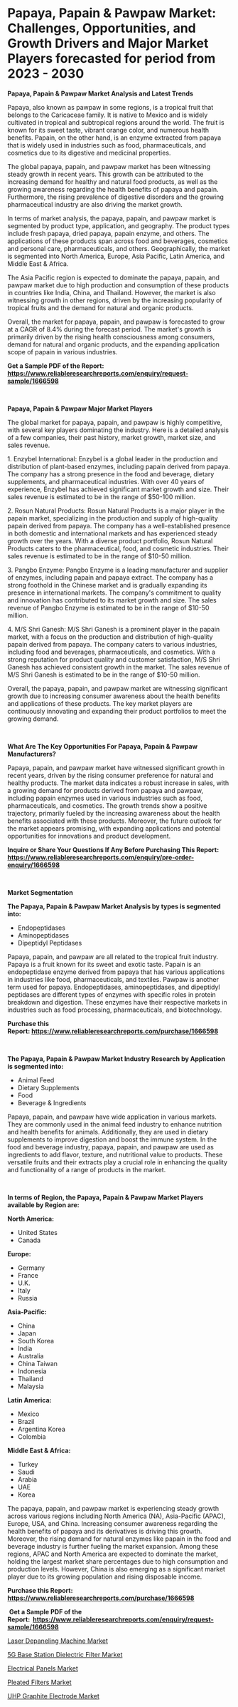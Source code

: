 <p><h1>Papaya, Papain & Pawpaw Market: Challenges, Opportunities, and Growth Drivers and Major Market Players forecasted for period from 2023 - 2030</h1></p><p><strong>Papaya, Papain & Pawpaw Market Analysis and Latest Trends</strong></p>
<p><p>Papaya, also known as pawpaw in some regions, is a tropical fruit that belongs to the Caricaceae family. It is native to Mexico and is widely cultivated in tropical and subtropical regions around the world. The fruit is known for its sweet taste, vibrant orange color, and numerous health benefits. Papain, on the other hand, is an enzyme extracted from papaya that is widely used in industries such as food, pharmaceuticals, and cosmetics due to its digestive and medicinal properties.</p><p>The global papaya, papain, and pawpaw market has been witnessing steady growth in recent years. This growth can be attributed to the increasing demand for healthy and natural food products, as well as the growing awareness regarding the health benefits of papaya and papain. Furthermore, the rising prevalence of digestive disorders and the growing pharmaceutical industry are also driving the market growth.</p><p>In terms of market analysis, the papaya, papain, and pawpaw market is segmented by product type, application, and geography. The product types include fresh papaya, dried papaya, papain enzyme, and others. The applications of these products span across food and beverages, cosmetics and personal care, pharmaceuticals, and others. Geographically, the market is segmented into North America, Europe, Asia Pacific, Latin America, and Middle East & Africa.</p><p>The Asia Pacific region is expected to dominate the papaya, papain, and pawpaw market due to high production and consumption of these products in countries like India, China, and Thailand. However, the market is also witnessing growth in other regions, driven by the increasing popularity of tropical fruits and the demand for natural and organic products.</p><p>Overall, the market for papaya, papain, and pawpaw is forecasted to grow at a CAGR of 8.4% during the forecast period. The market's growth is primarily driven by the rising health consciousness among consumers, demand for natural and organic products, and the expanding application scope of papain in various industries.</p></p>
<p><strong>Get a Sample PDF of the Report:&nbsp; <a href="https://www.reliableresearchreports.com/enquiry/request-sample/1666598">https://www.reliableresearchreports.com/enquiry/request-sample/1666598</a></strong></p>
<p>&nbsp;</p>
<p><strong>Papaya, Papain & Pawpaw Major Market Players</strong></p>
<p><p>The global market for papaya, papain, and pawpaw is highly competitive, with several key players dominating the industry. Here is a detailed analysis of a few companies, their past history, market growth, market size, and sales revenue.</p><p>1. Enzybel International: Enzybel is a global leader in the production and distribution of plant-based enzymes, including papain derived from papaya. The company has a strong presence in the food and beverage, dietary supplements, and pharmaceutical industries. With over 40 years of experience, Enzybel has achieved significant market growth and size. Their sales revenue is estimated to be in the range of $50-100 million.</p><p>2. Rosun Natural Products: Rosun Natural Products is a major player in the papain market, specializing in the production and supply of high-quality papain derived from papaya. The company has a well-established presence in both domestic and international markets and has experienced steady growth over the years. With a diverse product portfolio, Rosun Natural Products caters to the pharmaceutical, food, and cosmetic industries. Their sales revenue is estimated to be in the range of $10-50 million.</p><p>3. Pangbo Enzyme: Pangbo Enzyme is a leading manufacturer and supplier of enzymes, including papain and papaya extract. The company has a strong foothold in the Chinese market and is gradually expanding its presence in international markets. The company's commitment to quality and innovation has contributed to its market growth and size. The sales revenue of Pangbo Enzyme is estimated to be in the range of $10-50 million.</p><p>4. M/S Shri Ganesh: M/S Shri Ganesh is a prominent player in the papain market, with a focus on the production and distribution of high-quality papain derived from papaya. The company caters to various industries, including food and beverages, pharmaceuticals, and cosmetics. With a strong reputation for product quality and customer satisfaction, M/S Shri Ganesh has achieved consistent growth in the market. The sales revenue of M/S Shri Ganesh is estimated to be in the range of $10-50 million.</p><p>Overall, the papaya, papain, and pawpaw market are witnessing significant growth due to increasing consumer awareness about the health benefits and applications of these products. The key market players are continuously innovating and expanding their product portfolios to meet the growing demand.</p></p>
<p>&nbsp;</p>
<p><strong>What Are The Key Opportunities For Papaya, Papain & Pawpaw Manufacturers?</strong></p>
<p><p>Papaya, papain, and pawpaw market have witnessed significant growth in recent years, driven by the rising consumer preference for natural and healthy products. The market data indicates a robust increase in sales, with a growing demand for products derived from papaya and pawpaw, including papain enzymes used in various industries such as food, pharmaceuticals, and cosmetics. The growth trends show a positive trajectory, primarily fueled by the increasing awareness about the health benefits associated with these products. Moreover, the future outlook for the market appears promising, with expanding applications and potential opportunities for innovations and product development.</p></p>
<p><strong>Inquire or Share Your Questions If Any Before Purchasing This Report: <a href="https://www.reliableresearchreports.com/enquiry/pre-order-enquiry/1666598">https://www.reliableresearchreports.com/enquiry/pre-order-enquiry/1666598</a></strong></p>
<p>&nbsp;</p>
<p><strong>Market Segmentation</strong></p>
<p><strong>The Papaya, Papain & Pawpaw Market Analysis by types is segmented into:</strong></p>
<p><ul><li>Endopeptidases</li><li>Aminopeptidases</li><li>Dipeptidyl Peptidases</li></ul></p>
<p><p>Papaya, papain, and pawpaw are all related to the tropical fruit industry. Papaya is a fruit known for its sweet and exotic taste. Papain is an endopeptidase enzyme derived from papaya that has various applications in industries like food, pharmaceuticals, and textiles. Pawpaw is another term used for papaya. Endopeptidases, aminopeptidases, and dipeptidyl peptidases are different types of enzymes with specific roles in protein breakdown and digestion. These enzymes have their respective markets in industries such as food processing, pharmaceuticals, and biotechnology.</p></p>
<p><strong>Purchase this Report:&nbsp;<a href="https://www.reliableresearchreports.com/purchase/1666598">https://www.reliableresearchreports.com/purchase/1666598</a></strong></p>
<p>&nbsp;</p>
<p><strong>The Papaya, Papain & Pawpaw Market Industry Research by Application is segmented into:</strong></p>
<p><ul><li>Animal Feed</li><li>Dietary Supplements</li><li>Food</li><li>Beverage & Ingredients</li></ul></p>
<p><p>Papaya, papain, and pawpaw have wide application in various markets. They are commonly used in the animal feed industry to enhance nutrition and health benefits for animals. Additionally, they are used in dietary supplements to improve digestion and boost the immune system. In the food and beverage industry, papaya, papain, and pawpaw are used as ingredients to add flavor, texture, and nutritional value to products. These versatile fruits and their extracts play a crucial role in enhancing the quality and functionality of a range of products in the market.</p></p>
<p>&nbsp;</p>
<p><strong>In terms of Region, the Papaya, Papain & Pawpaw Market Players available by Region are:</strong></p>
<p>
    <p> <strong> North America: </strong>
        <ul>
            <li>United States</li>
            <li>Canada</li>
        </ul>
        </p> 
    <p> <strong> Europe: </strong>
        <ul>
            <li>Germany</li>
            <li>France</li>
            <li>U.K.</li>
            <li>Italy</li>
            <li>Russia</li>
        </ul>
        </p> 
    <p> <strong> Asia-Pacific: </strong>
        <ul>
            <li>China</li>
            <li>Japan</li>
            <li>South Korea</li>
            <li>India</li>
            <li>Australia</li>
            <li>China Taiwan</li>
            <li>Indonesia</li>
            <li>Thailand</li>
            <li>Malaysia</li>
        </ul>
        </p> 
    <p> <strong> Latin America: </strong>
        <ul>
            <li>Mexico</li>
            <li>Brazil</li>
            <li>Argentina Korea</li>
            <li>Colombia</li>
        </ul>
        </p> 
    <p> <strong> Middle East & Africa: </strong>
        <ul>
            <li>Turkey</li>
            <li>Saudi</li>
            <li>Arabia</li>
            <li>UAE</li>
            <li>Korea</li>
        </ul>
    </p>
    </p>
<p><p>The papaya, papain, and pawpaw market is experiencing steady growth across various regions including North America (NA), Asia-Pacific (APAC), Europe, USA, and China. Increasing consumer awareness regarding the health benefits of papaya and its derivatives is driving this growth. Moreover, the rising demand for natural enzymes like papain in the food and beverage industry is further fueling the market expansion. Among these regions, APAC and North America are expected to dominate the market, holding the largest market share percentages due to high consumption and production levels. However, China is also emerging as a significant market player due to its growing population and rising disposable income.</p></p>
<p><strong>Purchase this Report: <a href="https://www.reliableresearchreports.com/purchase/1666598">https://www.reliableresearchreports.com/purchase/1666598</a></strong></p>
<p>&nbsp;<strong>Get a Sample PDF of the Report:&nbsp;&nbsp;<a href="https://www.reliableresearchreports.com/enquiry/request-sample/1666598">https://www.reliableresearchreports.com/enquiry/request-sample/1666598</a></strong></p>
<p><strong></strong></p>
<p><p><a href="https://medium.com/@geoanderson1978/laser-depaneling-machine-market-furnishes-information-on-market-share-market-trends-and-market-753ab15143b1">Laser Depaneling Machine Market</a></p><p><a href="https://medium.com/@williammann19/5g-base-station-dielectric-filter-market-trends-and-market-analysis-forecasted-for-period-2023-2030-97279392017d">5G Base Station Dielectric Filter Market</a></p><p><a href="https://medium.com/@caligoldner/electrical-panels-market-share-evolution-and-market-growth-trends-2023-2030-c6e7a8e28acd">Electrical Panels Market</a></p><p><a href="https://medium.com/@mariliehowe/analyzing-pleated-filters-market-global-industry-perspective-and-forecast-2023-to-2030-ffb82f40e900">Pleated Filters Market</a></p><p><a href="https://medium.com/@annaalexander40/uhp-graphite-electrode-market-size-and-market-trends-complete-industry-overview-2023-to-2030-e3a4bcf2db0f">UHP Graphite Electrode Market</a></p></p>